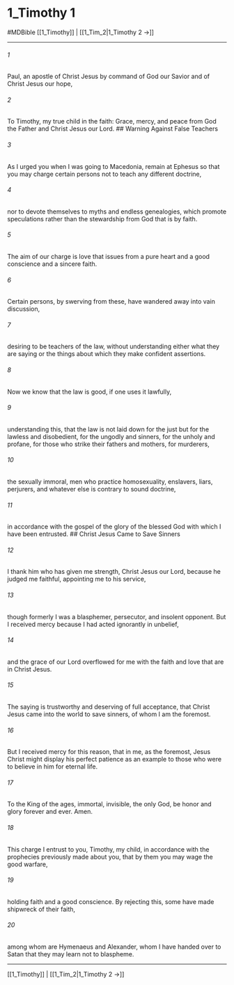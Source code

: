 # 1_Timothy 1
#MDBible
[[1_Timothy]] | [[1_Tim_2|1_Timothy 2 →]]

***

###### 1 
Paul, an apostle of Christ Jesus by command of God our Savior and of Christ Jesus our hope, 

###### 2 
To Timothy, my true child in the faith: Grace, mercy, and peace from God the Father and Christ Jesus our Lord. ## Warning Against False Teachers 

###### 3 
As I urged you when I was going to Macedonia, remain at Ephesus so that you may charge certain persons not to teach any different doctrine, 

###### 4 
nor to devote themselves to myths and endless genealogies, which promote speculations rather than the stewardship from God that is by faith. 

###### 5 
The aim of our charge is love that issues from a pure heart and a good conscience and a sincere faith. 

###### 6 
Certain persons, by swerving from these, have wandered away into vain discussion, 

###### 7 
desiring to be teachers of the law, without understanding either what they are saying or the things about which they make confident assertions. 

###### 8 
Now we know that the law is good, if one uses it lawfully, 

###### 9 
understanding this, that the law is not laid down for the just but for the lawless and disobedient, for the ungodly and sinners, for the unholy and profane, for those who strike their fathers and mothers, for murderers, 

###### 10 
the sexually immoral, men who practice homosexuality, enslavers, liars, perjurers, and whatever else is contrary to sound doctrine, 

###### 11 
in accordance with the gospel of the glory of the blessed God with which I have been entrusted. ## Christ Jesus Came to Save Sinners 

###### 12 
I thank him who has given me strength, Christ Jesus our Lord, because he judged me faithful, appointing me to his service, 

###### 13 
though formerly I was a blasphemer, persecutor, and insolent opponent. But I received mercy because I had acted ignorantly in unbelief, 

###### 14 
and the grace of our Lord overflowed for me with the faith and love that are in Christ Jesus. 

###### 15 
The saying is trustworthy and deserving of full acceptance, that Christ Jesus came into the world to save sinners, of whom I am the foremost. 

###### 16 
But I received mercy for this reason, that in me, as the foremost, Jesus Christ might display his perfect patience as an example to those who were to believe in him for eternal life. 

###### 17 
To the King of the ages, immortal, invisible, the only God, be honor and glory forever and ever. Amen. 

###### 18 
This charge I entrust to you, Timothy, my child, in accordance with the prophecies previously made about you, that by them you may wage the good warfare, 

###### 19 
holding faith and a good conscience. By rejecting this, some have made shipwreck of their faith, 

###### 20 
among whom are Hymenaeus and Alexander, whom I have handed over to Satan that they may learn not to blaspheme. 

***

[[1_Timothy]] | [[1_Tim_2|1_Timothy 2 →]]
